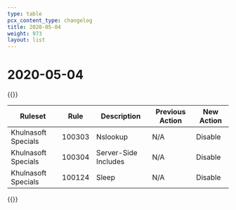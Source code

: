 ```yaml
---
type: table
pcx_content_type: changelog
title: 2020-05-04
weight: 973
layout: list
---
```


# 2020-05-04

{{<table-wrap>}}
<table style="width: 100%">
  <thead>
    <tr>
      <th>Ruleset</th>
      <th>Rule</th>
      <th>Description</th>
      <th>Previous Action</th>
      <th>New Action</th>
    </tr>
  </thead>
  <tbody>
    <tr>
      <td>Khulnasoft Specials</td>
      <td>100303</td>
      <td>Nslookup</td>
      <td>N/A</td>
      <td>Disable</td>
    </tr>
    <tr>
      <td>Khulnasoft Specials</td>
      <td>100304</td>
      <td>Server-Side Includes</td>
      <td>N/A</td>
      <td>Disable</td>
    </tr>
    <tr>
      <td>Khulnasoft Specials</td>
      <td>100124</td>
      <td>Sleep</td>
      <td>N/A</td>
      <td>Disable</td>
    </tr>
  </tbody>
</table>
{{</table-wrap>}}

